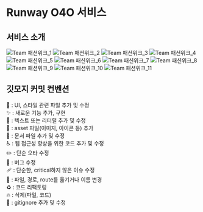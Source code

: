 # Runway O4O 서비스 
## 서비스 소개
![Team 패션위크_1](https://user-images.githubusercontent.com/81962309/229269394-778ee4c2-44f5-489b-b7e8-f4c5902f61f4.jpg)
![Team 패션위크_2](https://user-images.githubusercontent.com/81962309/229269398-9acc8938-0b79-4e68-8d85-07aa4c91a832.jpg)
![Team 패션위크_3](https://user-images.githubusercontent.com/81962309/229269401-161a954e-bc48-45a2-8d93-c6074e6ec39f.jpg)
![Team 패션위크_4](https://user-images.githubusercontent.com/81962309/229269404-fb580542-bb54-4d2d-b118-2185a7103378.jpg)
![Team 패션위크_5](https://user-images.githubusercontent.com/81962309/229269406-025a20ca-5d3a-4375-b7a7-274a7d1c8bca.jpg)
![Team 패션위크_6](https://user-images.githubusercontent.com/81962309/229269407-674b1b58-02ee-4e0d-86e5-25450d674c24.jpg)
![Team 패션위크_7](https://user-images.githubusercontent.com/81962309/229269408-5caaaa4f-8ee1-435a-9137-800cafca0b89.jpg)
![Team 패션위크_8](https://user-images.githubusercontent.com/81962309/229269409-f3d5dac4-6d23-4bc2-9923-d4d9ad97c014.jpg)
![Team 패션위크_9](https://user-images.githubusercontent.com/81962309/229269410-c674cf33-921f-49c1-b06d-b6ec0ef354fd.jpg)
![Team 패션위크_10](https://user-images.githubusercontent.com/81962309/229269411-49e0f87b-8086-44bf-8992-fe1d3272cbff.jpg)
![Team 패션위크_11](https://user-images.githubusercontent.com/81962309/229269412-c41ea99b-1a8c-46b8-b296-21dfdd9c7fd4.jpg)

## 깃모지 커밋 컨벤션
💄 : UI, 스타일 관련 파일 추가 및 수정 <br>
✨ : 새로운 기능 추가, 구현 <br>
💬 : 텍스트 또는 리터럴 추가 및 수정 <br>
🍱 : asset 파일(이미지, 아이콘 등) 추가 <br>
📝 : 문서 파일 추가 및 수정 <br>
♿️ : 웹 접근성 향상을 위한 코드 추가 및 수정 <br>
✏️ : 단순 오타 수정 <br>
🐛 : 버그 수정 <br>
🩹 : 단순한, critical하지 않은 이슈 수정 <br>
🚚 : 파일, 경로, route를 옮기거나 이름 변경 <br>
♻️ : 코드 리팩토링 <br>
🔥 : 삭제(파일, 코드) <br>
🙈 : gitignore 추가 및 수정 <br>
